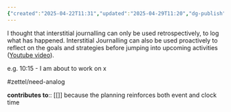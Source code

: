 ```yaml
---
{"created":"2025-04-22T11:31","updated":"2025-04-29T11:20","dg-publish":true,"dg-path":"Zettels/(1A1A1B1A) Interstitial Journalling Can Be Used To Proactively Plan For Upcoming Activities.md","permalink":"/zettels/1-a1-a1-b1-a-interstitial-journalling-can-be-used-to-proactively-plan-for-upcoming-activities/","dgPassFrontmatter":true,"noteIcon":"1"}
---
```


I thought that interstitial journalling can only be used retrospectively, to log what has happened. Interstitial Journalling can also be used proactively to reflect on the goals and strategies before jumping into upcoming activities ([Youtube video](https://youtu.be/ssonVHpQOUA?si=iO4kKqS2jsI8l-Mh)). 

e.g. 10:15 - I am about to work on x

#zettel/need-analog 

**contributes to**:: [[]]
because the planning reinforces both event and clock time 